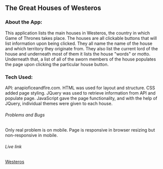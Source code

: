 ## The Great Houses of Westeros

### About the App:
This application lists the main houses in Westeros, the country in which Game of Thrones takes place. The houses are all clickable buttons that will list information upon being clicked. They all name the name of the house and which territory they originate from. They also list the current lord of the house and underneath most of them it lists the house "words" or motto. Underneath that, a list of all of the sworn members of the house populates the page upon clicking the particular house button.

### Tech Used:
API: anapioficeandfire.com. 
HTML was used for layout and structure. 
CSS added page styling. 
JQuery was used to retrieve information from API and populate page. 
JavaScript gave the page functionality, and with the help of JQuery, individual themes were given to each house.

###### Problems and Bugs
Only real problem is on mobile. Page is responsive in browser resizing but non-responsive in mobile.

###### Live link
<a href="https://cgod720.github.io/westeros">Westeros</a>
